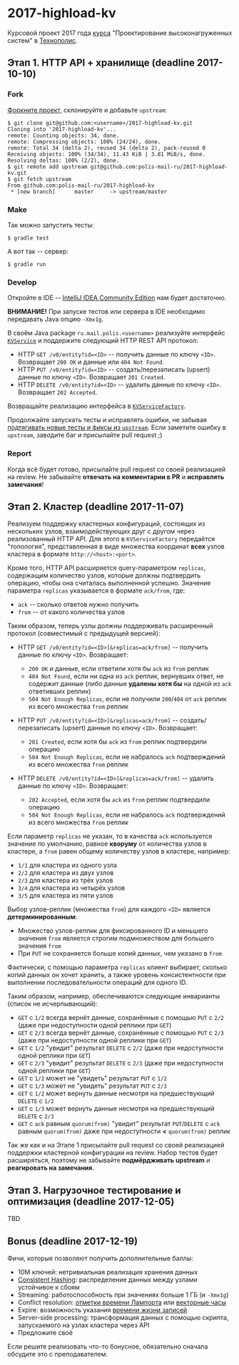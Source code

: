 # 2017-highload-kv
Курсовой проект 2017 года [курса](https://polis.mail.ru/curriculum/program/discipline/50/) "Проектирование высоконагруженных систем" в [Технополис](https://polis.mail.ru).

## Этап 1. HTTP API + хранилище (deadline 2017-10-10)
### Fork
[Форкните проект](https://help.github.com/articles/fork-a-repo/), склонируйте и добавьте `upstream`:
```
$ git clone git@github.com:<username>/2017-highload-kv.git
Cloning into '2017-highload-kv'...
remote: Counting objects: 34, done.
remote: Compressing objects: 100% (24/24), done.
remote: Total 34 (delta 2), reused 34 (delta 2), pack-reused 0
Receiving objects: 100% (34/34), 11.43 KiB | 3.81 MiB/s, done.
Resolving deltas: 100% (2/2), done.
$ git remote add upstream git@github.com:polis-mail-ru/2017-highload-kv.git
$ git fetch upstream
From github.com:polis-mail-ru/2017-highload-kv
 * [new branch]      master     -> upstream/master
```

### Make
Так можно запустить тесты:
```
$ gradle test
```

А вот так -- сервер:
```
$ gradle run
```

### Develop
Откройте в IDE -- [IntelliJ IDEA Community Edition](https://www.jetbrains.com/idea/) нам будет достаточно.

**ВНИМАНИЕ!** При запуске тестов или сервера в IDE необходимо передавать Java опцию `-Xmx1g`. 

В своём Java package `ru.mail.polis.<username>` реализуйте интерфейс [`KVService`](src/main/java/ru/mail/polis/KVService.java) и поддержите следующий HTTP REST API протокол:
* HTTP `GET /v0/entity?id=<ID>` -- получить данные по ключу `<ID>`. Возвращает `200 OK` и данные или `404 Not Found`.
* HTTP `PUT /v0/entity?id=<ID>` -- создать/перезаписать (upsert) данные по ключу `<ID>`. Возвращает `201 Created`.
* HTTP `DELETE /v0/entity?id=<ID>` -- удалить данные по ключу `<ID>`. Возвращает `202 Accepted`.

Возвращайте реализацию интерфейса в [`KVServiceFactory`](src/main/java/ru/mail/polis/KVServiceFactory.java#L48).

Продолжайте запускать тесты и исправлять ошибки, не забывая [подтягивать новые тесты и фиксы из `upstream`](https://help.github.com/articles/syncing-a-fork/). Если заметите ошибку в `upstream`, заводите баг и присылайте pull request ;)

### Report
Когда всё будет готово, присылайте pull request со своей реализацией на review. Не забывайте **отвечать на комментарии в PR** и **исправлять замечания**!

## Этап 2. Кластер (deadline 2017-11-07)
Реализуем поддержку кластерных конфигураций, состоящих из нескольких узлов, взаимодействующих друг с другом через реализованный HTTP API.
Для этого в `KVServiceFactory` передаётся "топология", представленная в виде множества координат **всех** узлов кластера в формате `http://<host>:<port>`.

Кроме того, HTTP API расширяется query-параметром `replicas`, содержащим количество узлов, которые должны подтвердить операцию, чтобы она считалась выполненной успешно.
Значение параметра `replicas` указывается в формате `ack/from`, где:
* `ack` -- сколько ответов нужно получить
* `from` -- от какого количества узлов

Таким образом, теперь узлы должны поддерживать расширенный протокол (совместимый с предыдущей версией):
* HTTP `GET /v0/entity?id=<ID>[&replicas=ack/from]` -- получить данные по ключу `<ID>`. Возвращает:
  * `200 OK` и данные, если ответили хотя бы `ack` из `from` реплик
  * `404 Not Found`, если ни одна из `ack` реплик, вернувших ответ, не содержит данные (либо данные **удалены хотя бы** на одной из `ack` ответивших реплик)
  * `504 Not Enough Replicas`, если не получили `200`/`404` от `ack` реплик из всего множества `from` реплик

* HTTP `PUT /v0/entity?id=<ID>[&replicas=ack/from]` -- создать/перезаписать (upsert) данные по ключу `<ID>`. Возвращает:
  * `201 Created`, если хотя бы `ack` из `from` реплик подтвердили операцию
  * `504 Not Enough Replicas`, если не набралось `ack` подтверждений из всего множества `from` реплик

* HTTP `DELETE /v0/entity?id=<ID>[&replicas=ack/from]` -- удалить данные по ключу `<ID>`. Возвращает:
  * `202 Accepted`, если хотя бы `ack` из `from` реплик подтвердили операцию
  * `504 Not Enough Replicas`, если не набралось `ack` подтверждений из всего множества `from` реплик

Если параметр `replicas` не указан, то в качества `ack` используется значение по умолчанию, равное **кворуму** от количества узлов в кластере,
а `from` равен общему количеству узлов в кластере, например:
* `1/1` для кластера из одного узла
* `2/2` для кластера из двух узлов
* `2/3` для кластера из трёх узлов
* `3/4` для кластера из четырёх узлов
* `3/5` для кластера из пяти узлов

Выбор узлов-реплик (множества `from`) для каждого `<ID>` является **детерминированным**:
* Множество узлов-реплик для фиксированного ID и меньшего значения `from` является строгим подмножеством для большего значения `from` 
* При `PUT` не сохраняется больше копий данных, чем указано в `from`

Фактически, с помощью параметра `replicas` клиент выбирает, сколько копий данных он хочет хранить, а также
уровень консистентности при выполнении последовательности операций для одного ID.

Таким образом, например, обеспечиваются следующие инварианты (список не исчерпывающий):
* `GET` с `1/2` всегда вернёт данные, сохранённые с помощью `PUT` с `2/2` (даже при недоступности одной реплики при `GET`)
* `GET` с `2/3` всегда вернёт данные, сохранённые с помощью `PUT` с `2/3` (даже при недоступности одной реплики при `GET`)
* `GET` с `1/2` "увидит" результат `DELETE` с `2/2` (даже при недоступности одной реплики при `GET`)
* `GET` с `2/3` "увидит" результат `DELETE` с `2/3` (даже при недоступности одной реплики при `GET`)
* `GET` с `1/2` может не "увидеть" результат `PUT` с `1/2`
* `GET` с `1/3` может не "увидеть" результат `PUT` с `2/3`
* `GET` с `1/2` может вернуть данные несмотря на предшествующий `DELETE` с `1/2`
* `GET` с `1/3` может вернуть данные несмотря на предшествующий `DELETE` с `2/3`
* `GET` с `ack` равным `quorum(from)` "увидит" результат `PUT`/`DELETE` с `ack` равным `quorum(from)` даже при недоступности **<** `quorum(from)` реплик

Так же как и на Этапе 1 присылайте pull request со своей реализацией поддержки кластерной конфигурации на review.
Набор тестов будет расширяться, поэтому не забывайте **подмёрдживать upstream** и **реагировать на замечания**.

## Этап 3. Нагрузочное тестирование и оптимизация (deadline 2017-12-05)
TBD

## Bonus (deadline 2017-12-19)
Фичи, которые позволяют получить дополнительные баллы:
* 10М ключей: нетривиальная реализация хранения данных
* [Consistent Hashing](https://en.wikipedia.org/wiki/Consistent_hashing): распределение данных между узлами устойчивое к сбоям
* Streaming: работоспособность при значениях больше 1 ГБ (и `-Xmx1g`)
* Conflict resolution: [отметки времени Лампорта](https://en.wikipedia.org/wiki/Lamport_timestamps) или [векторные часы](https://en.wikipedia.org/wiki/Vector_clock)
* Expire: возможность указания [времени жизни записей](https://en.wikipedia.org/wiki/Time_to_live)
* Server-side processing: трансформация данных с помощью скрипта, запускаемого на узлах кластера через API
* Предложите своё

Если решите реализовать что-то бонусное, обязательно сначала обсудите это с преподавателем.